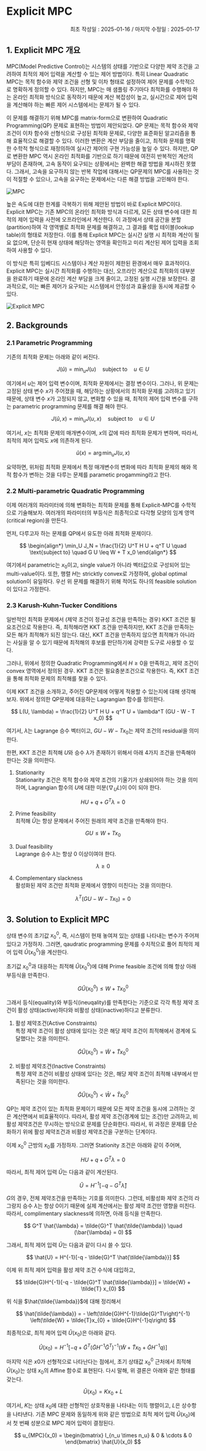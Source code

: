 # Explicit MPC

<p align="right">
최초 작성일 : 2025-01-16 / 마지막 수정일 : 2025-01-17
</p>

## 1. Explicit MPC 개요

MPC(Model Predictive Control)는 시스템의 상태를 기반으로 다양한 제약 조건을 고려하여 최적의 제어 입력을 계산할 수 있는 제어 방법이다. 특히 Linear Quadratic MPC는 목적 함수와 제약 조건을 선형 및 이차 형태로 설정하여 제어 문제를 수학적으로 명확하게 정의할 수 있다. 하지만, MPC는 매 샘플링 주기마다 최적화를 수행해야 하는 온라인 최적화 방식으로 동작하기 때문에 계산 복잡성이 높고, 실시간으로 제어 입력을 계산해야 하는 빠른 제어 시스템에서는 문제가 될 수 있다. 

이 문제를 해결하기 위해 MPC를 matrix-form으로 변환하여 Quadratic Programming(QP) 문제로 표현하는 방법이 제안되었다. QP 문제는 목적 함수와 제약 조건이 이차 함수와 선형식으로 구성된 최적화 문제로, 다양한 표준화된 알고리즘을 통해 효율적으로 해결할 수 있다. 이러한 변환은 계산 부담을 줄이고, 최적화 문제를 명확한 수학적 형식으로 재정의하여 실시간 제어의 구현 가능성을 높일 수 있다. 하지만, QP로 변환한 MPC 역시 온라인 최적화를 기반으로 하기 때문에 여전히 반복적인 계산의 부담이 존재하며, 고속 동작이 요구되는 상황에서는 완벽한 해결 방법을 제시하진 못했다. 그래서, 고속을 요구하지 않는 반복 작업에 대해서는 QP문제의 MPC를 사용하는 것이 적절할 수 있으나, 고속을 요구하는 문제에서는 다른 해결 방법을 고민해야 한다.

![MPC](https://github.com/seminarNotes/Control/blob/main/Explicit_MPC/Explicit_MPC_MPC.jpg)


높은 속도에 대한 한계를 극복하기 위해 제안된 방법이 바로 Explicit MPC이다. Explicit MPC는 기존 MPC의 온라인 최적화 방식과 다르게, 모든 상태 변수에 대한 최적의 제어 입력을 사전에 오프라인에서 계산한다. 이 과정에서 상태 공간을 분할(partition)하여 각 영역별로 최적화 문제를 해결하고, 그 결과를 룩업 테이블(lookup table)의 형태로 저장한다. 이를 통해 Explicit MPC는 실시간 실행 시 최적화 계산이 필요 없으며, 단순히 현재 상태에 해당하는 영역을 확인하고 미리 계산된 제어 입력을 조회하여 사용할 수 있다.

이 방식은 특히 임베디드 시스템이나 계산 자원이 제한된 환경에서 매우 효과적이다. Explicit MPC는 실시간 최적화를 수행하는 대신, 오프라인 계산으로 최적화의 대부분을 완료하기 때문에 온라인 계산 부담을 크게 줄이고, 고정된 실행 시간을 보장한다. 결과적으로, 이는 빠른 제어가 요구되는 시스템에서 안정성과 효율성을 동시에 제공할 수 있다.

![Explicit MPC](https://github.com/seminarNotes/Control/blob/main/Explicit_MPC/Explicit_MPC_EMPC.jpg)


## 2. Backgrounds

### 2.1 Parametric Programming

기존의 최적화 문제는 아래와 같이 써진다.

$$
J(\hat{u}) = \min_u J(u) \quad \text{subject to} \quad u \in U
$$

여기에서 $u$는 제어 입력 변수이며, 최적화 문제에서는 결정 변수이다. 그러나, 위 문제는 고정된 상태 변수 $x$가 주어졌을 때, 해당하는 상황에서의 최적화 문제를 고려하고 있기 때문에, 상태 변수 $x$가 고정되지 않고, 변화할 수 있을 때, 최적의 제어 입력 변수를 구하는 parametric programming 문제를 해결 해야 한다.

$$
J(\hat{u}, x) = \min_u J(u, x) \quad \text{subject to} \quad u \in U
$$

여기서, $x$는 최적화 문제의 매개변수이며, $x$의 값에 따라 최적화 문제가 변하며, 따라서, 최적의 제어 입력도 $x$에 의존하게 된다.

$$
\hat{u}(x) = \arg \min_u J(u, x)
$$

요약하면, 위처럼 최적화 문제에서 특정 매개변수의 변화에 따라 최적화 문제의 해와 목적 함수가 변하는 것을 다루는 문제를 parametic progamming라고 한다.

### 2.2 Multi-parametric Quadratic Programming

이제 여러개의 파라미터에 의해 변화하는 최적화 문제를 통해 Explicit-MPC를 수학적으로 기술해보자. 여러개의 파라미터의 부등식은 최종적으로 다각형 모양의 임계 영역(critical region)을 만든다.

먼저, 다루고자 하는 문제를 QP에서 유도한 아래 최적화 문제이다.

$$
\begin{align*}
\min_U J_N = \frac{1}{2} U^T H U + q^T U \quad \text{subject to} \quad G U \leq W + T x_0
\end{align*}
$$

여기에서 parametric는 $x_{0}$이고, single value가 아니라 벡터값으로 구성되어 있는 multi-value이다. 또한, 행렬 $H$는 stricktly convex로 가정하여, global optimal solution이 유일하다. 우선 위 문제를 해결하기 위해 적어도 하나의 feasible solution이 있다고 가정한다.

### 2.3 Karush-Kuhn-Tucker Conditions

일반적인 최적화 문제에서 (제약 조건이 정규성 조건을 만족하는 경우) KKT 조건은 필요조건으로 작용한다. 즉, 최적해라면 KKT 조건을 만족하지만, KKT 조건을 만족하는 모든 해가 최적해가 되진 않는다. 대신, KKT 조건을 만족하지 않으면 최적해가 아니라는 사실을 알 수 있기 때문에 최적해의 후보를 판단하기에 강력한 도구로 사용할 수 있다.

그러나, 위에서 정의한 Quadratic Programming에서 $H \geq 0$을 만족하고, 제약 조건이 convex 영역에서 정의된 경우. KKT 조건은 필요충분조건으로 작용한다. 즉, KKT 조건을 통해 최적화 문제의 최적해를 찾을 수 있다.

이제 KKT 조건을 소개하고, 주어진 QP문제에 어떻게 적용할 수 있는지에 대해 생각해보자. 위에서 정의한 QP문제에 대응하는 Lagrangian 함수를 정의한다.

$$
L(U, \lambda) = \frac{1}{2} U^T H U + q^T U + \lambda^T (GU - W - T x_0)
$$

여기서, $\lambda$는 Lagrange 승수 벡터이고, $GU - W - T x_0$는 제약 조건의 residual을 의미한다.

한편, KKT 조건은 최적해 $U$와 승수 $\lambda$가 존재하기 위해서 아래 4가지 조건을 만족해야 한다는 것을 의미한다.

1. Stationarity \
Stationarity 조건은 목적 함수와 제약 조건의 기울기가 상쇄되어야 하는 것을 의미하며, Lagrangian 함수의 $U$에 대한 미분($\nabla_U L$)이 $0$이 되야 한다.

$$
H U + q + G^T \lambda = 0
$$

2. Prime feasibility \
최적해 $\hat{U}$는 항상 문제에서 주어진 원래의 제약 조건을 만족해야 한다.

$$
GU \leq W + T x_0
$$

3. Dual feasibility \
Lagrange 승수 $\lambda$는 항상 $0$ 이상이여야 한다.

$$
\lambda \geq 0
$$

4. Complementary slackness \
활성화된 제약 조건만 최적화 문제에서 영향이 미친다는 것을 의미한다.

$$
\lambda^T (GU - W - T x_0) = 0
$$

## 3. Solution to Explicit MPC

상태 변수의 초기값 $x_{0}^{0}$, 즉, 시스템이 현재 놓여져 있는 상태를 나타내는 변수가 주어져 있다고 가정하자. 그러면, qaudratic programming 문제를 수치적으로 풀어 최적의 제어 입력 $\hat{U}(x_{0}^{0})$을 계산한다.

초기값 $x_{0}^{0}$과 대응하는 최적해 $\hat{U}(x_{0}^{0})$에 대해 Prime feasible 조건에 의해 항상 아래 부등식을 만족한다.

$$
G\hat{U}(x_{0}^{0}) \leq W + T x_{0}^{0}
$$

그래서 등식(equality)와 부등식(ineuqality)를 만족한다는 기준으로 각각 특정 제약 조건이 활성 상태(active)하다와 비활성 상태(inactive)하다고 분류한다.

1. 활성 제약조건(Active Constraints) \
특정 제약 조건이 활성 상태에 있다는 것은 해당 제약 조건이 최적해에서 경계에 도달했다는 것을 의미한다.

$$
\tilde{G}\hat{U}(x_{0}^{0}) = \tilde{W} + \tilde{T} x_{0}^{0}
$$

2. 비활성 제약조건(Inactive Constraints) \
특정 제약 조건이 비활성 상태에 있다는 것은, 해당 제약 조건이 최적해 내부에서 만족된다는 것을 의미한다.

$$
\bar{G}\hat{U}(x_{0}^{0}) < \bar{W} + \bar{T} x_{0}^{0}
$$

QP는 제약 조건이 있는 최적화 문제이기 때문에 모든 제약 조건을 동시에 고려하는 것은 계산면에서 비효율적이다. 따라서, 활성 제약 조건(경계에 있는 조건)만 고려하고, 비활성 제약조건은 무시하는 방식으로 문제를 단순화한다. 따라서, 위 과정은 문제를 단순화하기 위에 활성 제약조건과 비활성 제약조건을 구분하는 단계이다.

이제 $x_{0}^{0}$ 근방의 $x_{0}$를 가정하자. 그러면 Stationity 조건은 아래와 같이 주어며,

$$
H U + q + G^T \lambda = 0
$$

따라서, 최적 제어 입력 $\hat{U}$는 다음과 같이 계산된다.

$$
\hat{U} = H^{-1}[-q - G^T \hat{\lambda}]
$$

$G$의 경우, 전체 제약조건을 만족하는 기호를 의미한다. 그런데, 비활성화 제약 조건의 라그랑지 승수 $\lambda$는 항상 $0$이기 때문에 실제 계산에서는 활성 제약 조건만 영향을 미친다. 따라서, complimentary slackness에 의하면, 아래 등식을 만족한다.

$$
G^T \hat{\lambda} = \tilde{G}^T \hat{\tilde{\lambda}} \quad (\bar{\lambda} = 0)
$$

그래서, 최적 제어 입력 $\hat{U}$는 다음과 같이 다시 쓸 수 있다.

$$
\hat{U} = H^{-1}[-q - \tilde{G}^T \hat{\tilde{\lambda}}]
$$

이제 위 최적 제어 입력을 활성 제약 조건 수식에 대입하고,

$$
\tilde{G}H^{-1}[-q - \tilde{G}^T \hat{\tilde{\lambda}}] = \tilde{W} + \tilde{T} x_{0}
$$

위 식을 $\hat{\tilde{\lambda}}$에 대해 정리해서

$$
\hat{\tilde{\lambda}} = - \left(\tilde{G}H^{-1}\tilde{G}^T\right)^{-1} \left(\tilde{W} + \tilde{T}x_{0} + \tilde{G}H^{-1}q\right)
$$

최종적으로, 최적 제어 입력 $\hat{U}(x_{0})$은 아래와 같다.


$$
\hat{U}(x_{0}) = H^{-1} \left[ -q + \tilde{G}^T \left( \tilde{G}H^{-1}\tilde{G}^T \right)^{-1} \left( \tilde{W} + \tilde{T}x_0 + \tilde{G}H^{-1}q \right) \right]
$$

마지막 식은 $x0$가 선형적으로 나타난다는 점에서, 초기 상태값 $x_{0}^{0}$ 근처에서 최적해 $\hat{U}(x_{0})$는 상태 $x_{0}$의 Affine 함수로 표현된다. 다시 말해, 위 결론은 아래와 같은 형태를 갖는다.

$$
\hat{U}(x_{0}) = K x_{0} + L
$$

여기서, $K$는 상태 $x_{0}$에 대한 선형적인 상호작용을 나타내는 이득 행렬이고, $L$은 상수항을 나타낸다. 기존 MPC 문제와 동일하게 위와 같은 방법으로 최적 제어 입력 $\hat{U}(x_{0})$에서 첫 번째 성분으로 MPC 제어 입력이 결정된다.

$$
u_{MPC}(x_0) = \begin{bmatrix} I_{n_u \times n_u} & 0 & \cdots & 0 \end{bmatrix} \hat{U}(x_0)
$$
